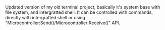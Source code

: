 Updated version of my old terminal project, basically it's system base with file system, and intergratted shell.
It can be controlled with commands, directly with intergratted shell or using "Microcontroller:Send()/Microcontroller:Receive()" API.
